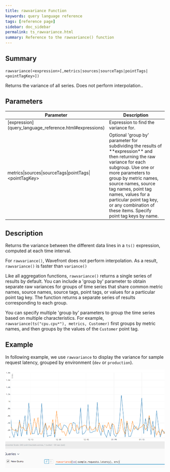 ```yaml
---
title: rawvariance Function
keywords: query language reference
tags: [reference page]
sidebar: doc_sidebar
permalink: ts_rawvariance.html
summary: Reference to the rawvariance() function
---
```

## Summary
```
rawvariance(<expression>[,metrics|sources|sourceTags|pointTags|<pointTagKey>])
```

Returns the variance of all series. Does not perform interpolation..


## Parameters

<table>
<tbody>
<thead>
<tr><th width="20%">Parameter</th><th width="80%">Description</th></tr>
</thead>
<tr>
<td markdown="span"> [expression](query_language_reference.html#expressions)</td>
<td>Expression to find the variance for. </td></tr>
<tr>
<td>metrics&vert;sources&vert;sourceTags&vert;pointTags&vert;&lt;pointTagKey&gt;</td>
<td markdown="span">Optional 'group by' parameter for subdividing the results of **expression** and then returning the raw variance for each subgroup.
Use one or more parameters to group by metric names, source names, source tag names, point tag names, values for a particular point tag key, or any combination of these items. Specify point tag keys by name.</td>
</tr>
</tbody>
</table>


## Description

Returns the variance between the different data lines in a `ts()` expression, computed at each time interval.

For `rawvariance()`, Wavefront does not perform interpolation. As a result, `rawvariance()` is faster than `variance()`

Like all aggregation functions, `rawvariance()` returns a single series of results by default.  You can include a 'group by' parameter to obtain separate raw variances for groups of time series that share common metric names, source names, source tags, point tags, or values for a particular point tag key. 
The function returns a separate series of results corresponding to each group.

You can specify multiple 'group by' parameters to group the time series based on multiple characteristics. For example, `rawvariance(ts("cpu.cpu*"), metrics, Customer)` first groups by metric names, and then groups by the values of the `Customer` point tag.


## Example

In following example, we use `rawvariance` to display the variance for sample request latency, grouped by environment (`dev` or `production`).

![raw max](images/ts_rawvariance.png)
